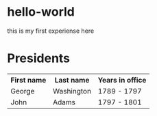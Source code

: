 # hello-world
this is my first experiense here
<!DOCTYPE html>
<html>
  <head>  
    <title>homepage</title>
    </head>
    <body>
      <h1>Presidents</h1>
      <table>
        <tr>
          <th>First name</th>
          <th>Last name</th>
          <th>Years in office</th>
        </tr>
        <tr>
          <td>George</td>
        <td>Washington</td>
          <td>1789 - 1797</td>
        </tr>
        <tr>
          <td> John </td>
          <td> Adams </td>
          <td> 1797 - 1801 </td>
        </tr>
    </body>
  </html>
